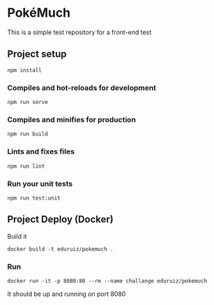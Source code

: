 # PokéMuch

This is a simple test repository for a front-end test

## Project setup
```
npm install
```

### Compiles and hot-reloads for development
```
npm run serve
```

### Compiles and minifies for production
```
npm run build
```

### Lints and fixes files
```
npm run lint
```

### Run your unit tests
```
npm run test:unit
```

## Project Deploy (Docker)

Build it
```
docker build -t eduruiz/pokemuch .
```

### Run
```
docker run -it -p 8080:80 --rm --name challange eduruiz/pokemuch
```

It should be up and running on port 8080
